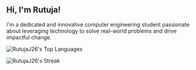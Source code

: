 ## Hi, I'm Rutuja!

I'm a dedicated and innovative computer engineering student passionate about leveraging technology to solve real-world problems and drive impactful change.

![RutujaJ26's Top Languages](https://github-readme-stats.vercel.app/api/top-langs/?username=RutujaJ26&theme=dark&show_icons=true&hide_border=true&layout=compact)

![RutujaJ26's Streak](https://github-readme-streak-stats.herokuapp.com/?user=RutujaJ26&theme=dark&hide_border=true)

